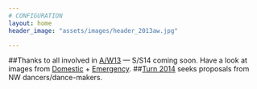```yaml
---
# CONFIGURATION
layout: home
header_image: "assets/images/header_2013aw.jpg"

---
```

##Thanks to all involved in [A/W13](/current/2013-autumnwinter) — S/S14 coming soon. Have a look at images from [Domestic](/galleries/2013-domestic) + [Emergency](/galleries/2013-emergency).
##[Turn 2014](hab/turn) seeks proposals from NW dancers/dance-makers.

